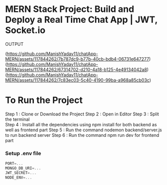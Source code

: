 # MERN Stack Project: Build and Deploy a Real Time Chat App | JWT, Socket.io

OUTPUT 

(https://github.com/ManishYadav11/chatApp-MERN/assets/117844262/7b787dc9-b77b-40cb-bdb4-06731e647277)
(https://github.com/ManishYadav11/chatApp-MERN/assets/117844262/67314702-d210-4a18-b125-4e49134042a8)
(https://github.com/ManishYadav11/chatApp-MERN/assets/117844262/7c83ec03-5c40-4190-99ba-a968a85cb03c)


# To Run the Project
Step 1 : Clone or Download the Project
Step 2 : Open in Editor
Step 3 :  Split the terminal              
Step 4 : Install all the dependencies using npm install for both backend as well as frontend part
Step 5 : Run the command nodemon backend/server.js to run backend server
Step 6 : Run the command npm run dev for frontend part

### Setup .env file
```js
PORT=...
MONGO_DB_URI=...
JWT_SECRET=...
NODE_ENV=...
```
